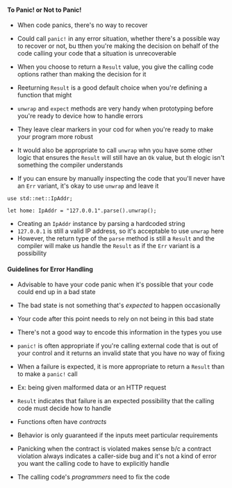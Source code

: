 #### To Panic! or Not to Panic!

- When code panics, there's no way to recover
- Could call `panic!` in any error situation, whether there's a possible way to recover or not, bu tthen you're making the decision on behalf of the code calling your code that a situation is unrecoverable
- When you choose to return a `Result` value, you give the calling code options rather than making the decision for it
- Reeturning `Result` is a good default choice when you're defining a function that might

- `unwrap` and `expect` methods are very handy when prototyping before you're ready to device how to handle errors
- They leave clear markers in your cod for when you're ready to make your program more robust

- It would also be appropriate to call `unwrap` whn you have some other logic that ensures the `Result` will still have an `Ok` value, but th elogic isn't something the compiler understands
- If you can ensure by manually inspecting the code that you'll never have an `Err` variant, it's okay to use `unwrap` and leave it

```
use std::net::IpAddr;

let home: IpAddr = "127.0.0.1".parse().unwrap();
```

- Creating an `IpAddr` instance by parsing a hardcoded string
- `127.0.0.1` is still a valid IP address, so it's acceptable to use `unwrap` here
- However, the return type of the `parse` method is still a `Result` and the compiler will make us handle the `Result` as if the `Err` variant is a possibility

#### Guidelines for Error Handling

- Advisable to have your code panic when it's possible that your code could end up in a bad state

- The bad state is not something that's *expected* to happen occasionally
- Your code after this point needs to rely on not being in this bad state
- There's not a good way to encode this information in the types you use

- `panic!` is often appropriate if you're calling external code that is out of your control and it returns an invalid state that you have no way of fixing

- When a failure is expected, it is more appropriate to return a `Result` than to make a `panic!` call
- Ex: being given malformed data or an HTTP request
- `Result` indicates that failure is an expected possibility that the calling code must decide how to handle

- Functions often have *contracts*
- Behavior is only guaranteed if the inputs meet particular requirements
- Panicking when the contract is violated makes sense b/c a contract violation always indicates a caller-side bug and it's not a kind of error you want the calling code to have to explicitly handle
- The calling code's *programmers* need to fix the code